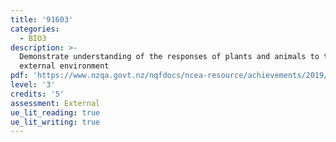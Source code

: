 ```yaml
---
title: '91603'
categories:
  - BIO3
description: >-
  Demonstrate understanding of the responses of plants and animals to their
  external environment
pdf: 'https://www.nzqa.govt.nz/nqfdocs/ncea-resource/achievements/2019/as91603.pdf'
level: '3'
credits: '5'
assessment: External
ue_lit_reading: true
ue_lit_writing: true
---
```



